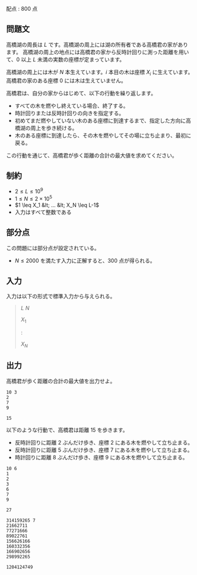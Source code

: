 配点 : $800$ 点

## 問題文

高橋湖の周長は $L$ です。高橋湖の周上には湖の所有者である高橋君の家があります。
高橋湖の周上の地点には高橋君の家から反時計回りに測った距離を用いて、$0$ 以上 $L$ 未満の実数の座標が定まっています。

高橋湖の周上には木が $N$ 本生えています。$i$ 本目の木は座標 $X_i$ に生えています。高橋君の家のある座標 $0$ には木は生えていません。

高橋君は、自分の家からはじめて、以下の行動を繰り返します。

- すべての木を燃やし終えている場合、終了する。
- 時計回りまたは反時計回りの向きを指定する。
- 初めてまだ燃やしていない木のある座標に到達するまで、指定した方向に高橋湖の周上を歩き続ける。
- 木のある座標に到達したら、その木を燃やしてその場に立ち止まり、最初に戻る。

この行動を通じて、高橋君が歩く距離の合計の最大値を求めてください。

## 制約

- $2 \leq L \leq 10^9$
- $1 \leq N \leq 2\times 10^5$
- $1 \leq X_1 &lt; ... &lt; X_N \leq L-1$
- 入力はすべて整数である

## 部分点

この問題には部分点が設定されている。

- $N \leq 2000$ を満たす入力に正解すると、$300$ 点が得られる。

## 入力

入力は以下の形式で標準入力から与えられる。

> $L$ $N$
> 
> $X_1$
> 
> $:$
> 
> $X_N$

## 出力

高橋君が歩く距離の合計の最大値を出力せよ。

```input1
10 3
2
7
9
```

```output1
15
```

以下のような行動で、高橋君は距離 $15$ を歩きます。

- 反時計回りに距離 $2$ ぶんだけ歩き、座標 $2$ にある木を燃やして立ち止まる。
- 反時計回りに距離 $5$ ぶんだけ歩き、座標 $7$ にある木を燃やして立ち止まる。
- 時計回りに距離 $8$ ぶんだけ歩き、座標 $9$ にある木を燃やして立ち止まる。

```input2
10 6
1
2
3
6
7
9
```

```output2
27
```

```input3
314159265 7
21662711
77271666
89022761
156626166
160332356
166902656
298992265
```

```output3
1204124749
```